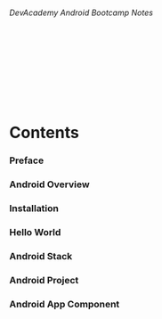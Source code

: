 
###### DevAcademy Android Bootcamp Notes

<br/>
<br/>
<br/>
<br/>
<br/>
<br/>
<br/>

# Contents

### Preface
### Android Overview
### Installation
### Hello World
### Android Stack
### Android Project
### Android App Component

